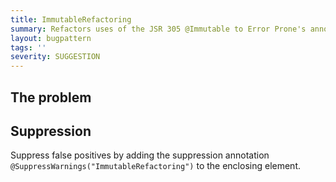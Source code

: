 ```yaml
---
title: ImmutableRefactoring
summary: Refactors uses of the JSR 305 @Immutable to Error Prone's annotation
layout: bugpattern
tags: ''
severity: SUGGESTION
---
```


<!--
*** AUTO-GENERATED, DO NOT MODIFY ***
To make changes, edit the @BugPattern annotation or the explanation in docs/bugpattern.
-->


## The problem


## Suppression
Suppress false positives by adding the suppression annotation `@SuppressWarnings("ImmutableRefactoring")` to the enclosing element.

